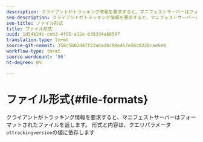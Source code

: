 ```yaml
---
description: クライアントがトラッキング情報を要求すると、マニフェストサーバーはフォーマットされたファイルを返します。 その形式と内容は、クエリパラメーターpttrackingversionの値に依存します
seo-description: クライアントがトラッキング情報を要求すると、マニフェストサーバーはフォーマットされたファイルを返します。 その形式と内容は、クエリパラメーターpttrackingversionの値に依存します
seo-title: ファイル形式
title: ファイル形式
uuid: 1d54b24c-ceb3-4f05-a12e-b38334a68547
translation-type: tm+mt
source-git-commit: 358c5b02d47f23a6adbc98e457e56c8220cae6e9
workflow-type: tm+mt
source-wordcount: '86'
ht-degree: 0%

---
```



# ファイル形式{#file-formats}

クライアントがトラッキング情報を要求すると、マニフェストサーバーはフォーマットされたファイルを返します。 形式と内容は、クエリパラメータ`pttrackingversion`の値に依存します